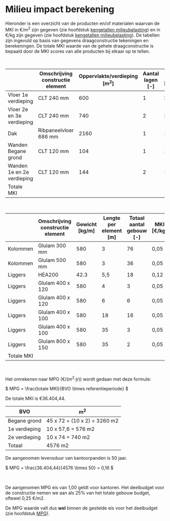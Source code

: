 # Milieu impact berekening



Hieronder is een overzicht van de producten en/of materialen waarvan de MKI in €/m<sup>2</sup> zijn gegeven (zie hoofdstuk [kengetallen milieubelasting](../../basis_gegevens/kengetallen_milieubelasting/kengetallen_milieubelasting_intro)) en in €/kg zijn gegeven (zie hoofdstuk [kengetallen milieubelasting](../../basis_gegevens/kengetallen_milieubelasting/kengetallen_milieubelasting_intro)).
De tabellen zijn ingevuld op basis van gegevens draagconstructie tekeningen en berekeningen. De totale MKI waarde van de gehele draagconstructie is bepaald door de MKI scores van alle producten bij elkaar op te tellen. 

<br>

|   | Omschrijving constructie element | Oppervlakte/verdieping [m<sup>2</sup>] | Aantal lagen [-] | MKI [€/m<sup>2</sup>] | Totale MKI [€] | % totaal |
|---|---|---|---|---|---|---|
| Vloer 1e verdieping       | CLT 240 mm            | 600  | 1 | 3,24 | 1.944,00 | 5,53  |
| Vloer 2e en 3e verdieping | CLT 240 mm            | 740  | 2 | 3,24 | 4.795,20 | 13,17 |
| Dak                       | Ribpaneelvloer 686 mm | 2160 | 1 | 1,83 | 3.952,80 | 10,85 |
| Wanden Begane grond       | CLT 120 mm            | 104  | 1 | 1,62 | 168,48   | 0,46  |
| Wanden 1e en 2e verdieping | CLT 120 mm           | 144  | 2 | 1,62 | 466,56   | 1,28  |
| Totale MKI                |                       |      |   |      | 11.327,04 | 31,11 |

<br>

|   | Omschrijving constructie element | Gewicht [kg/m] | Lengte per element [m] | Totaal aantal gebouw [-] | MKI [€/kg] | Totale MKI [€] | % totaal |
|---|---|---|---|---|---|---|---|
| Kolommen  | Glulam 300 mm    | 580  | 3   | 76 | 0,05 | 6.612,00 | 18,16 |
| Kolommen  | Glulam 500 mm    | 580  | 3   | 36 | 0,05 | 3.132,00 | 8,60  |
| Liggers   | HEA200           | 42.3 | 5,5 | 18 | 0,12 | 514,40   | 1,41  |
| Liggers   | Glulam 400 x 120 | 580  | 4   | 3  | 0,05 | 348,00   | 0,96  |
| Liggers   | Glulam 400 x 120 | 580  | 6   | 6  | 0,05 | 1.044,00 | 2,87  |
| Liggers   | Glulam 400 x 100 | 580  | 18  | 16 | 0,05 | 8.352,00 | 22,94 |
| Liggers   | Glulam 400 x 100 | 580  | 35  | 3  | 0,05 | 3.045,00 | 8,36  |
| Liggers   | Glulam 800 x 150 | 580  | 35  | 2  | 0,05 | 2.030,00 | 5,58  |
| Totale MKI|                  |      |     |    |      | 25.077,40 | 68,89 |

<br>

Het omrekenen naar MPG (€/(m<sup>2</sup>⋅jr)) wordt gedaan met deze formule:

$
MPG = \frac{totale MKI}{BVO \times referentieperiode}
$

De totale MKI is €36.404,44.

| BVO | m<sup>2</sup> |
|---|---|
| Begane grond  | 45 x 72 + (10 x 2) = 3260 m2 |
| 1e verdieping | 10 x 57,6 = 576 m2 |
| 2e verdieping | 10 x 74 = 740 m2 |
| Totaal        | 4576 m2 |

De aangenomen levensduur van kantoorpanden is 50 jaar. 

$
MPG = \frac{36.404,44}{4576 \times 50} = 0,16
$

<br>

De aangenomen MPG eis van 1,00 geldt voor kantoren. Het deelbudget voor de constructie nemen we aan als 25% van het totale gebouw budget, oftewel 0,25 €/m2.

De MPG waarde valt dus **wel** binnen de gestelde eis voor het deelbudget (zie hoofdstuk [MPG](../milieuimpact/mpg.md)). 
